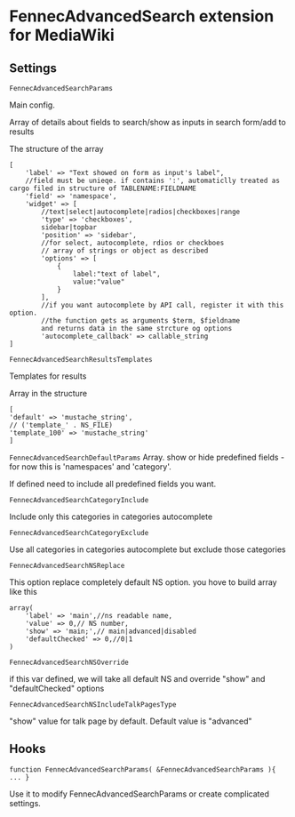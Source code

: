 # FennecAdvancedSearch extension for MediaWiki

## Settings

```FennecAdvancedSearchParams```

Main config.

Array of details about fields to search/show as inputs in search form/add to results

The structure of the array

```
[
    'label' => "Text showed on form as input's label",
    //field must be unieqe. if contains ':', automaticlly treated as cargo filed in structure of TABLENAME:FIELDNAME
    'field' => 'namespace',
	'widget' => [
	    //text|select|autocomplete|radios|checkboxes|range
	    'type' => 'checkboxes',
	    sidebar|topbar
	    'position' => 'sidebar',
	    //for select, autocomplete, rdios or checkboes
	    // array of strings or object as described
	    'options' => [
	        {
	            label:"text of label",
	            value:"value"
	        }
	    ],
	    //if you want autocomplete by API call, register it with this option.
	    //the function gets as arguments $term, $fieldname
	    and returns data in the same strcture og options
	    'autocomplete_callback' => callable_string
]
```

```FennecAdvancedSearchResultsTemplates```

Templates for results

Array in the structure

```
[
'default' => 'mustache_string',
// ('template_' . NS_FILE)
'template_100' => 'mustache_string'
]
```
```FennecAdvancedSearchDefaultParams```
Array. show or hide predefined fields - for now this is 'namespaces' and 'category'. 

If defined need to include all predefined fields you want.

```FennecAdvancedSearchCategoryInclude```

Include only this categories in categories autocomplete

```FennecAdvancedSearchCategoryExclude```

Use all categories in categories autocomplete but exclude those categories

```FennecAdvancedSearchNSReplace```

This option replace completely default NS option. you hove to build array like this

```
array(
    'label' => 'main',//ns readable name,
    'value' => 0,// NS number,
    'show' => 'main;',// main|advanced|disabled
    'defaultChecked' => 0,//0|1
)
```

```FennecAdvancedSearchNSOverride```

if this var defined, we will take all default NS and override "show" and "defaultChecked" options

```FennecAdvancedSearchNSIncludeTalkPagesType```

"show" value for talk page by default. Default value is "advanced"

## Hooks

```
function FennecAdvancedSearchParams( &FennecAdvancedSearchParams ){ ... }
```
Use it to modify FennecAdvancedSearchParams or create complicated settings.
